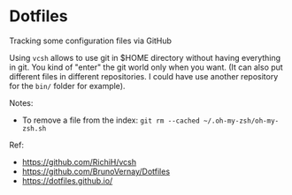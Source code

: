 # Dotfiles
Tracking some configuration files via GitHub

Using `vcsh` allows to use git in $HOME directory without having everything in git. You kind of "enter" the git world only when you want. 
(It can also put different files in different repositories. I could have use another repository for the `bin/` folder for example).


Notes:
- To remove a file from the index: `git rm --cached ~/.oh-my-zsh/oh-my-zsh.sh`


Ref:
- https://github.com/RichiH/vcsh
- https://github.com/BrunoVernay/Dotfiles 
- https://dotfiles.github.io/

